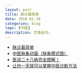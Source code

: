 ```yaml
---
layout: post
title: 脉诊最简单
date: 2018-01-18
categories: blog
tags: [中医]
description: 文章金句。
---
```


- [脉诊最简单](http://gaoiming.blog.163.com/blog/static/13999976820109131187519/)
- [中医脉象动画（脉象模式图）](http://www.360doc.com/content/15/0520/10/16276083_471894263.shtml)
- [医话二十八脉完全图解！](https://www.ddvip.com/weixin/20171127A0UR2T00.html)
- [让你一天就可以掌握中医诊断方法](http://www.360doc.com/content/15/0620/09/16276083_479354112.shtml)
